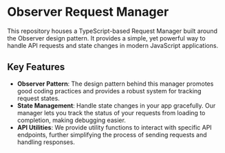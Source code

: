 # Observer Request Manager

This repository houses a TypeScript-based Request Manager built around the Observer design pattern. It provides a simple, yet powerful way to handle API requests and state changes in modern JavaScript applications.

## Key Features

-   **Observer Pattern**: The design pattern behind this manager promotes good coding practices and provides a robust system for tracking request states.
-   **State Management**: Handle state changes in your app gracefully. Our manager lets you track the status of your requests from loading to completion, making debugging easier.
-   **API Utilities**: We provide utility functions to interact with specific API endpoints, further simplifying the process of sending requests and handling responses.
